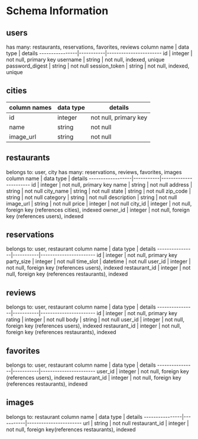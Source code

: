 # Schema Information

## users
has many: restaurants, reservations, favorites, reviews
column name     | data type | details
----------------|-----------|-----------------------
id              | integer   | not null, primary key
username        | string    | not null, indexed, unique
password_digest | string    | not null
session_token   | string    | not null, indexed, unique


## cities
column names    | data type | details
----------------|-----------|----------------------
id              | integer   | not null, primary key
name            | string    | not null
image_url       | string    | not null

## restaurants
belongs to: user, city
has many: reservations, reviews, favorites, images
column name       | data type | details
------------------|-----------|-----------------------
id                | integer   | not null, primary key
name              | string    | not null
address           | string    | not null
city_name         | string    | not null
state             | string    | not null
zip_code          | string    | not null
category          | string    | not null
description       | string    | not null
image_url         | string    | not null
price             | integer   | not null
city_id           | integer   | not null, foreign key (references cities), indexed
owner_id          | integer   | not null, foreign key (references users), indexed

## reservations
belongs to: user, restaurant
column name     | data type | details
----------------|-----------|-----------------------
id              | integer   | not null, primary key
party_size      | integer   | not null
time_slot       | datetime  | not null
user_id         | integer   | not null, foreign key (references users), indexed
restaurant_id   | integer   | not null, foreign key (references restaurants), indexed

## reviews
belongs to: user, restaurant
column name     | data type | details
----------------|-----------|-----------------------
id              | integer   | not null, primary key
rating          | integer   | not null
body            | string    | not null
user_id         | integer   | not null, foreign key (references users), indexed
restaurant_id   | integer   | not null, foreign key (references restaurants), indexed

## favorites
belongs to: user, restaurant
column name     | data type | details
----------------|-----------|-----------------------
user_id         | integer   | not null, foreign key (references users), indexed
restaurant_id   | integer   | not null, foreign key (references restaurants), indexed

## images
belongs to: restaurant
column name     | data type | details
----------------|-----------|-----------------------
url             | string    | not null
restaurant_id   | integer   | not null, foreign key(references restaurants), indexed
